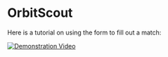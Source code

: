 # OrbitScout
Here is a tutorial on using the form to fill out a match:

[![Demonstration Video](https://img.youtube.com/vi/gyScgLJpWrA/0.jpg)](https://www.youtube.com/watch?v=gyScgLJpWrA)

